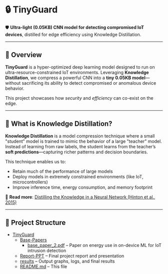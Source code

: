 # 🔒 TinyGuard

🛡️ **Ultra-light (0.05KB) CNN model for detecting compromised IoT devices**, distilled for edge efficiency using Knowledge Distillation.

---

## 🚀 Overview

**TinyGuard** is a hyper-optimized deep learning model designed to run on ultra-resource-constrained IoT environments. Leveraging **Knowledge Distillation**, we compress a powerful CNN into a **tiny 0.05KB model**—without sacrificing its ability to detect compromised or anomalous device behavior.

This project showcases how *security* and *efficiency* can co-exist on the edge.

---

## 🧠 What is Knowledge Distillation?

**Knowledge Distillation** is a model compression technique where a small "student" model is trained to mimic the behavior of a large "teacher" model. Instead of learning from raw labels, the student learns from the teacher’s **soft predictions**—capturing richer patterns and decision boundaries.

This technique enables us to:
- Retain much of the performance of large models
- Deploy models in extremely constrained environments (like IoT, microcontrollers)
- Improve inference time, energy consumption, and memory footprint

📖 **Read more**: [Distilling the Knowledge in a Neural Network (Hinton et al., 2015)](https://arxiv.org/abs/1503.02531)

---



## 📁 Project Structure

* [TinyGuard](./)
  * [Base-Papers](./Base-Papers)  
    * [base_paper_2.pdf](./Base-Papers/base_paper_2.pdf) – Paper on energy use in on-device ML for IoT intrusion detection
  * [Report-PPT](./Report-PPT) – Final project report and presentation
  * [results](./results) – Output graphs, logs, and final results
  * [README.md](README.md) – This file
